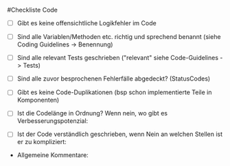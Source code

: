 #Checkliste Code

- [ ] Gibt es keine offensichtliche Logikfehler im Code 
- [ ] Sind alle Variablen/Methoden etc. richtig und sprechend benannt (siehe Coding Guidelines -> Benennung)
- [ ] Sind alle relevant Tests geschrieben ("relevant" siehe Code-Guidelines -> Tests)
- [ ] Sind alle zuvor besprochenen Fehlerfälle abgedeckt? (StatusCodes)
- [ ] Gibt es keine Code-Duplikationen (bsp schon implementierte Teile in Komponenten)
- [ ] Ist die Codelänge in Ordnung? Wenn nein, wo gibt es Verbesserungspotenzial:

- [ ] Ist der Code verständlich geschrieben, wenn Nein an welchen Stellen ist er zu kompliziert:


- Allgemeine Kommentare:
